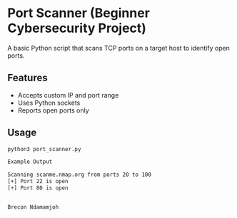 # Port Scanner (Beginner Cybersecurity Project)

A basic Python script that scans TCP ports on a target host to identify open ports.

## Features
- Accepts custom IP and port range
- Uses Python sockets
- Reports open ports only

## Usage

```bash
python3 port_scanner.py

Example Output

Scanning scanme.nmap.org from ports 20 to 100
[+] Port 22 is open
[+] Port 80 is open


Brecon Ndamamjoh

